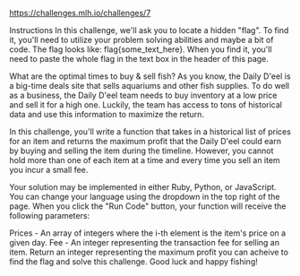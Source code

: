 https://challenges.mlh.io/challenges/7

Instructions
In this challenge, we'll ask you to locate a hidden "flag". To find it, you'll need to utilize your problem solving abilities and maybe a bit of code. The flag looks like: flag{some_text_here}. When you find it, you'll need to paste the whole flag in the text box in the header of this page.


What are the optimal times to buy & sell fish?
As you know, the Daily D'eel is a big-time deals site that sells aquariums and other fish supplies. 
To do well as a business, the Daily D'eel team needs to buy inventory at a low price and sell it 
for a high one. Luckily, the team has access to tons of historical data and use this information 
to maximize the return.

In this challenge, you'll write a function that takes in a historical list of prices for an item 
and returns the maximum profit that the Daily D'eel could earn by buying and selling the item 
during the timeline. However, you cannot hold more than one of each item at a time and every 
time you sell an item you incur a small fee.

Your solution may be implemented in either Ruby, Python, or JavaScript. You can change your language 
using the dropdown in the top right of the page. When you click the "Run Code" button, your function 
will receive the following parameters:

Prices - An array of integers where the i-th element is the item's price on a given day.
Fee - An integer representing the transaction fee for selling an item.
Return an integer representing the maximum profit you can acheive to find the flag and solve this 
challenge. Good luck and happy fishing!
